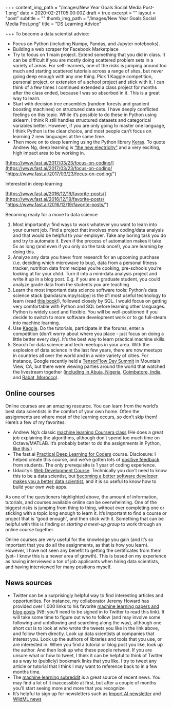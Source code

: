+++
content_img_path = "/images/New Year Goals Social Media Post-1.png"
date = 2020-02-21T05:00:00Z
draft = true
excerpt = ""
layout = "post"
subtitle = ""
thumb_img_path = "/images/New Year Goals Social Media Post.png"
title = "DS Learning Advice"

+++
To become a data scientist advice:

* Focus on Python (including Numpy, Pandas, and Jupyter notebooks).
* Building a web scraper for Facebook Marketplace
* Try to focus on 1 main project. Extend something that you did in class. It can be difficult if you are mostly doing scattered problem sets in a variety of areas. For self-learners, one of the risks is jumping around too much and starting scattered tutorials across a range of sites, but never going deep enough with any one thing. Pick 1 Kaggle competition, personal project, or extension of a school project and stick with it. I can think of a few times I continued extended a class project for months after the class ended, because I was so absorbed in it. This is a great way to learn.
* Start with decision tree ensembles (random forests and gradient boosting machines) on structured data sets. I have deeply conflicted feelings on this topic. While it’s possible to do these in Python using sklearn, I think R still handles structured datasets and categorical variables better. However, if you are only going to master one language, I think Python is the clear choice, and most people can’t focus on learning 2 new languages at the same time.
* Then move on to deep learning using the Python library [Keras](https://www.fast.ai/2017/01/03/keras/). To quote Andrew Ng, deep learning is [“the new electricity”](https://www.fast.ai/2016/10/11/fortune/) and a very exciting, high impact area to be working in.

[https://www.fast.ai/2017/03/23/focus-on-coding/](https://www.fast.ai/2017/03/23/focus-on-coding/ "https://www.fast.ai/2017/03/23/focus-on-coding/")

Interested in deep learning:

[https://www.fast.ai/2016/12/19/favorite-posts/](https://www.fast.ai/2016/12/19/favorite-posts/ "https://www.fast.ai/2016/12/19/favorite-posts/")

Becoming ready for a move to data science

1. Most importantly: find ways to work whatever you want to learn into your current job. Find a project that involves more coding/data analysis and that would be helpful to your employer. Take any boring task you do and try to automate it. Even if the process of automation makes it take 5x as long (and even if you only do the task once!), you are learning by doing this.
2. Analyze any data you have: from research for an upcoming purchase (i.e. deciding which microwave to buy), data from a personal fitness tracker, nutrition data from recipes you’re cooking, pre-schools you’re looking at for your child. Turn it into a mini-data analysis project and write it up in a blog post. E.g. if you are a graduate student, you could analyze grade data from the students you are teaching
3. Learn the most important data science software tools: Python’s data science stack (pandas/numpy/scipy) is the #1 most useful technology to learn (read [this book](http://shop.oreilly.com/product/0636920050896.do)!), followed closely by SQL. I would focus on getting very comfortable with Python and SQL before learning other languages. Python is widely used and flexible. You will be well-positioned if you decide to switch to more software development work or to go full-steam into machine learning.
4. Use [Kaggle](https://www.kaggle.com/). Do the tutorials, participate in the forums, enter a competition (don’t worry about where you place - just focus on doing a little better every day). It’s the best way to learn practical machine skills.
5. Search for data science and tech meetups in your area. With the explosion of data science in the last few years, there are now meetups in countries all over the world and in a wide variety of cities. For instance, Google recently held a [TensorFlow Dev Summit](https://events.withgoogle.com/tensorflow-dev-summit/) in Mountain View, CA, but there were viewing parties around the world that watched the livestream together ([including in Abuja, Nigeria](https://twitter.com/jennifazor/status/831922571469869057), [Coimbatore, India](https://twitter.com/GDGCoimbatore/status/832231191042367488), and [Rabat, Morocco](https://twitter.com/GDGRabat/status/831913259028643841)).

## Online courses

Online courses are an amazing resource. You can learn from the world’s best data scientists in the comfort of your own home. Often the assignments are where most of the learning occurs, so don’t skip them! Here’s a few of my favorites:

* Andrew Ng’s classic [machine learning Coursera class](https://www.coursera.org/learn/machine-learning) (He does a great job explaining the algorithms, although don’t spend too much time on Octave/MATLAB. It’s probably better to do the assignments in Python, [like this](http://www.johnwittenauer.net/machine-learning-exercises-in-python-part-1/).)
* The fast.ai [Practical Deep Learning for Coders](http://course.fast.ai/) course. Disclosure: I helped create this course, and we’ve gotten lots of [positive feedback](http://course.fast.ai/testimonials.html) from students. The only prerequisite is 1 year of coding experience.
* Udacity’s [Web Development Course](https://www.udacity.com/course/web-development--cs253). Technically you don’t need to know this to be a data scientist, but [becoming a better software developer makes you a better data scientist](https://quomodocumque.wordpress.com/2017/02/26/mathematicians-becoming-data-scientists-should-you-how-to/), and it is so useful to know how to build your own web apps.

As one of the questioners highlighted above, the amount of information, tutorials, and courses available online can be overwhelming. One of the biggest risks is jumping from thing to thing, without ever completing one or sticking with a topic long enough to learn it. It’s important to find a course or project that is “good enough”, and then stick with it. Something that can be helpful with this is finding or _starting a meet-up group_ to work through an online course together.

Online courses are very useful for the knowledge you gain (and it’s so important that you do all the assignments, as that is how you learn). However, I have not seen any benefit to getting the certificates from them (yet– I know this is a newer area of growth). This is based on my experience as having interviewed a ton of job applicants when hiring data scientists, and having interviewed for many positions myself.

## News sources

* Twitter can be a surprisingly helpful way to find interesting articles and opportunities. For instance, my collaborator Jeremy Howard has provided over 1,000 links to his favorite [machine learning papers and blog posts](https://twitter.com/jeremyphoward/likes) (NB: you’ll need to be signed in to Twitter to read this link). It will take some time to figure out who to follow (and may involve some following and unfollowing and searching along the way), although one short cut is to look at who wrote the tweets you like in the link above, and follow them directly. Look up data scientists at companies that interest you. Look up the authors of libraries and tools that you use, or are interested in. When you find a tutorial or blog post you like, look up the author. And then look up who these people retweet. If you are unsure what or how to tweet, I think it can be helpful to think of Twitter as a way to (publicly) bookmark links that you like. I try to tweet any article or tutorial that I think I may want to reference back to in a few months time.
* The [machine learning subreddit](https://www.reddit.com/r/MachineLearning/) is a great source of recent news. You may find a lot of it inaccessible at first, but after a couple of months you’ll start seeing more and more that you recognize
* It’s helpful to sign up for newsletters such as [Import AI newsletter](http://us13.campaign-archive1.com/home/?u=67bd06787e84d73db24fb0aa5&id=6c9d98ff2c) and [WildML news](http://www.wildml.com/newsletter/)